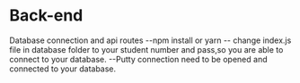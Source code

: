 # Back-end
Database connection and api routes
--npm install or yarn
-- change index.js file in database folder to your student number and pass,so you are able to connect to your database.
--Putty connection need to be opened and connected to your database.
